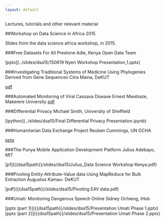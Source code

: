 ```yaml
---
layout: default
---
```

Lectures, tutorials and other relevant material

##Workshop on Data Science in Africa 2015

Slides from the data science africa workshop, in 2015.

###Free Datasets For All
Prestone Adie, Kenya Open Data Team 

[pptx](../slides/dsa15/150619 Nyeri Workshop Presentation_1.pptx)

###Investigating Traditional Systems of Medicine Using Phylogenies Derived from Gene Sequences
Ciira Maina, DeKUT

[pdf](../slides/dsa15/Ciira_TraditionalMedicine.pdf)

###Automated Monitoring of Viral Cassava Disease
Ernest Mwebaze, Makerere University
[pdf](../slides/dsa15/DeKUT-DataScience-Workshop-Ernest-2015.pdf)

###Differential Privacy
Michael Smith, University of Sheffield

[ipython](../slides/dsa15/Final Differential Privacy Presentation.ipynb)

###Humanitarian Data Exchange Project
Reuben Cummings, UN OCHA

[pptx](../slides/dsa15/HDX_DeKUT_presentation.pptx)

###The Punya Mobile Application Development Platform
Julius Adebayo, MIT

[p1]({{dsa15path}}/slides/dsa15/Julius_Data Science Workshop Kenya.pdf)

###Pivoting Entity-Attribute-Value data Using MapReduce for Bulk Extraction
Augustus Kamau- DeKUT

[pdf]({{dsa15path}}/slides/dsa15/Pivoting EAV data.pdf)

###Umati: Monitoring Dangerous Speech Online
Sidney Ochieng, iHub 

[pptx (part 1)]({{dsa15path}}/slides/dsa15/Presentation Umati Phase 1.pptx)
[pptx (part 2)]({{dsa15path}}/slides/dsa15/Presentation Umati Phase 2.pptx)
